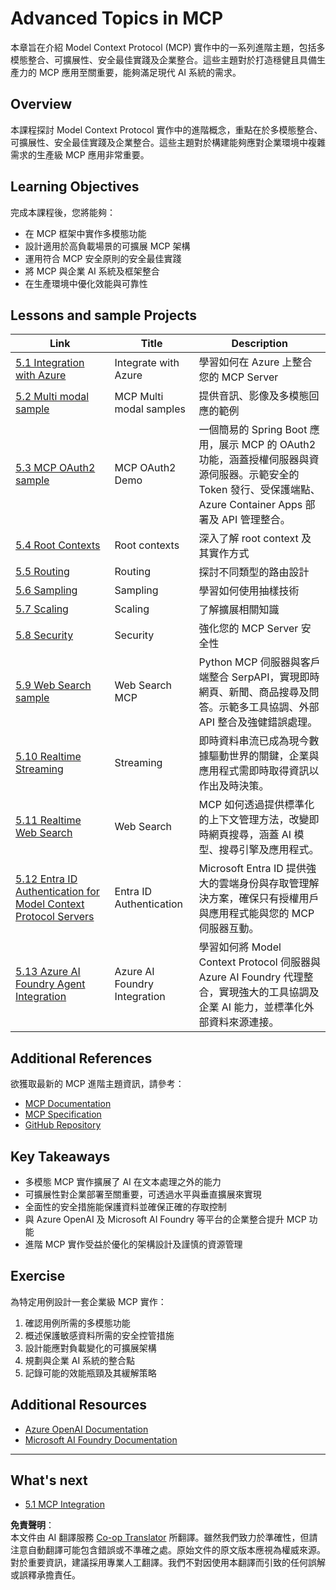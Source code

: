 <!--
CO_OP_TRANSLATOR_METADATA:
{
  "original_hash": "748c61250d4a326206b72b28f6154615",
  "translation_date": "2025-07-02T09:02:18+00:00",
  "source_file": "05-AdvancedTopics/README.md",
  "language_code": "hk"
}
-->
# Advanced Topics in MCP 

本章旨在介紹 Model Context Protocol (MCP) 實作中的一系列進階主題，包括多模態整合、可擴展性、安全最佳實踐及企業整合。這些主題對於打造穩健且具備生產力的 MCP 應用至關重要，能夠滿足現代 AI 系統的需求。

## Overview

本課程探討 Model Context Protocol 實作中的進階概念，重點在於多模態整合、可擴展性、安全最佳實踐及企業整合。這些主題對於構建能夠應對企業環境中複雜需求的生產級 MCP 應用非常重要。

## Learning Objectives

完成本課程後，您將能夠：

- 在 MCP 框架中實作多模態功能
- 設計適用於高負載場景的可擴展 MCP 架構
- 運用符合 MCP 安全原則的安全最佳實踐
- 將 MCP 與企業 AI 系統及框架整合
- 在生產環境中優化效能與可靠性

## Lessons and sample Projects

| Link | Title | Description |
|------|-------|-------------|
| [5.1 Integration with Azure](./mcp-integration/README.md) | Integrate with Azure | 學習如何在 Azure 上整合您的 MCP Server |
| [5.2 Multi modal sample](./mcp-multi-modality/README.md) | MCP Multi modal samples  | 提供音訊、影像及多模態回應的範例 |
| [5.3 MCP OAuth2 sample](../../../05-AdvancedTopics/mcp-oauth2-demo) | MCP OAuth2 Demo | 一個簡易的 Spring Boot 應用，展示 MCP 的 OAuth2 功能，涵蓋授權伺服器與資源伺服器。示範安全的 Token 發行、受保護端點、Azure Container Apps 部署及 API 管理整合。 |
| [5.4 Root Contexts](./mcp-root-contexts/README.md) | Root contexts  | 深入了解 root context 及其實作方式 |
| [5.5 Routing](./mcp-routing/README.md) | Routing | 探討不同類型的路由設計 |
| [5.6 Sampling](./mcp-sampling/README.md) | Sampling | 學習如何使用抽樣技術 |
| [5.7 Scaling](./mcp-scaling/README.md) | Scaling  | 了解擴展相關知識 |
| [5.8 Security](./mcp-security/README.md) | Security  | 強化您的 MCP Server 安全性 |
| [5.9 Web Search sample](./web-search-mcp/README.md) | Web Search MCP | Python MCP 伺服器與客戶端整合 SerpAPI，實現即時網頁、新聞、商品搜尋及問答。示範多工具協調、外部 API 整合及強健錯誤處理。 |
| [5.10 Realtime Streaming](./mcp-realtimestreaming/README.md) | Streaming  | 即時資料串流已成為現今數據驅動世界的關鍵，企業與應用程式需即時取得資訊以作出及時決策。|
| [5.11 Realtime Web Search](./mcp-realtimesearch/README.md) | Web Search | MCP 如何透過提供標準化的上下文管理方法，改變即時網頁搜尋，涵蓋 AI 模型、搜尋引擎及應用程式。| 
| [5.12  Entra ID Authentication for Model Context Protocol Servers](./mcp-security-entra/README.md) | Entra ID Authentication | Microsoft Entra ID 提供強大的雲端身份與存取管理解決方案，確保只有授權用戶與應用程式能與您的 MCP 伺服器互動。|
| [5.13 Azure AI Foundry Agent Integration](./mcp-foundry-agent-integration/README.md) | Azure AI Foundry Integration | 學習如何將 Model Context Protocol 伺服器與 Azure AI Foundry 代理整合，實現強大的工具協調及企業 AI 能力，並標準化外部資料來源連接。|

## Additional References

欲獲取最新的 MCP 進階主題資訊，請參考：
- [MCP Documentation](https://modelcontextprotocol.io/)
- [MCP Specification](https://spec.modelcontextprotocol.io/)
- [GitHub Repository](https://github.com/modelcontextprotocol)

## Key Takeaways

- 多模態 MCP 實作擴展了 AI 在文本處理之外的能力
- 可擴展性對企業部署至關重要，可透過水平與垂直擴展來實現
- 全面性的安全措施能保護資料並確保正確的存取控制
- 與 Azure OpenAI 及 Microsoft AI Foundry 等平台的企業整合提升 MCP 功能
- 進階 MCP 實作受益於優化的架構設計及謹慎的資源管理

## Exercise

為特定用例設計一套企業級 MCP 實作：

1. 確認用例所需的多模態功能
2. 概述保護敏感資料所需的安全控管措施
3. 設計能應對負載變化的可擴展架構
4. 規劃與企業 AI 系統的整合點
5. 記錄可能的效能瓶頸及其緩解策略

## Additional Resources

- [Azure OpenAI Documentation](https://learn.microsoft.com/en-us/azure/ai-services/openai/)
- [Microsoft AI Foundry Documentation](https://learn.microsoft.com/en-us/ai-services/)

---

## What's next

- [5.1 MCP Integration](./mcp-integration/README.md)

**免責聲明**：  
本文件由 AI 翻譯服務 [Co-op Translator](https://github.com/Azure/co-op-translator) 所翻譯。雖然我們致力於準確性，但請注意自動翻譯可能包含錯誤或不準確之處。原始文件的原文版本應視為權威來源。對於重要資訊，建議採用專業人工翻譯。我們不對因使用本翻譯而引致的任何誤解或誤釋承擔責任。
